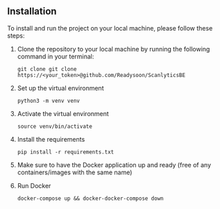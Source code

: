 ## Installation

To install and run the project on your local machine, please follow these steps:

1. Clone the repository to your local machine by running the following command in your terminal:

      ```
      git clone git clone https://<your_token>@github.com/Readysoon/ScanlyticsBE
   
      ```


2. Set up the virtual environment
   
     ```
     python3 -m venv venv
     
     ```

3. Activate the virtual environment 

     ```
     source venv/bin/activate
     
     ```

4. Install the requirements

     ```
     pip install -r requirements.txt
     
     ```

5. Make sure to have the Docker application up and ready (free of any containers/images with the same name)

6. Run Docker

     ```
     docker-compose up && docker-docker-compose down
     
     ```